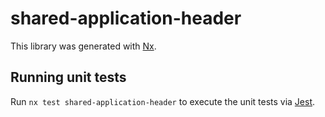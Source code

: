 # shared-application-header

This library was generated with [Nx](https://nx.dev).

## Running unit tests

Run `nx test shared-application-header` to execute the unit tests via [Jest](https://jestjs.io).
